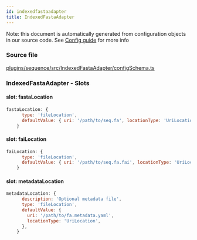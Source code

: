 ```yaml
---
id: indexedfastaadapter
title: IndexedFastaAdapter
---
```


Note: this document is automatically generated from configuration objects in our
source code. See [Config guide](/docs/config_guide) for more info

### Source file

[plugins/sequence/src/IndexedFastaAdapter/configSchema.ts](https://github.com/GMOD/jbrowse-components/blob/main/plugins/sequence/src/IndexedFastaAdapter/configSchema.ts)

### IndexedFastaAdapter - Slots

#### slot: fastaLocation

```js
fastaLocation: {
      type: 'fileLocation',
      defaultValue: { uri: '/path/to/seq.fa', locationType: 'UriLocation' },
    }
```

#### slot: faiLocation

```js
faiLocation: {
      type: 'fileLocation',
      defaultValue: { uri: '/path/to/seq.fa.fai', locationType: 'UriLocation' },
    }
```

#### slot: metadataLocation

```js
metadataLocation: {
      description: 'Optional metadata file',
      type: 'fileLocation',
      defaultValue: {
        uri: '/path/to/fa.metadata.yaml',
        locationType: 'UriLocation',
      },
    }
```
